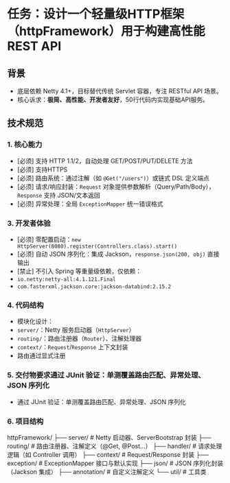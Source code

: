 # 任务：设计一个轻量级HTTP框架（httpFramework）用于构建高性能REST API
## 背景
- 底层依赖 Netty 4.1+，目标替代传统 Servlet 容器，专注 RESTful API 场景。
- 核心诉求：**极简、高性能、开发者友好**，50行代码内实现基础API服务。

## 技术规范
### 1. 核心能力
- [必须] 支持 HTTP 1.1/2，自动处理 GET/POST/PUT/DELETE 方法
- [必须] 支持HTTPS
- [必须] 路由系统：通过注解（如 `@Get("/users")`）或链式 DSL 定义端点
- [必须] 请求/响应封装：`Request` 对象提供参数解析（Query/Path/Body），`Response` 支持 JSON/文本返回
- [必须] 异常处理：全局 `ExceptionMapper` 统一错误格式

### 3. 开发者体验
- [必须] 零配置启动：`new HttpServer(8080).register(Controllers.class).start()`
- [必须] 自动 JSON 序列化：集成 Jackson，`response.json(200, obj)` 直接输出
- [禁止] 不引入 Spring 等重量级依赖，仅依赖：
- `io.netty:netty-all:4.1.121.Final`
- `com.fasterxml.jackson.core:jackson-databind:2.15.2`

### 4. 代码结构
- 模块化设计：
- `server/`：Netty 服务启动器（`HttpServer`）
- `routing/`：路由注册器（`Router`）、注解处理器
- `context/`：`Request`/`Response` 上下文封装
- 路由通过显式注册

### 5. 交付物要求通过 JUnit 验证：单测覆盖路由匹配、异常处理、JSON 序列化
- 通过 JUnit 验证：单测覆盖路由匹配、异常处理、JSON 序列化

### 6. 项目结构
httpFramework/
├── server/           # Netty 启动器、ServerBootstrap 封装
├── routing/          # 路由注册器、注解定义（@Get, @Post...）
├── handler/          # 请求处理逻辑（如 Controller 调用）
├── context/          # Request/Response 封装
├── exception/        # ExceptionMapper 接口与默认实现
├── json/             # JSON 序列化封装（Jackson 集成）
├── annotation/       # 自定义注解定义
└── util/             # 工具类